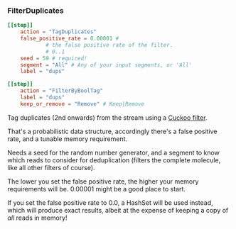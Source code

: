 ### FilterDuplicates

```toml
[[step]]
    action = "TagDuplicates"
    false_positive_rate = 0.00001 #
            # the false positive rate of the filter.
            # 0..1
    seed = 59 # required!
    segment = "All" # Any of your input segments, or 'All'
    label = "dups"

[[step]]
    action = "FilterByBoolTag"
    label = "dups"
    keep_or_remove = "Remove" # Keep|Remove
```

Tag duplicates (2nd onwards) from the stream using a [Cuckoo filter](https://en.wikipedia.org/wiki/Cuckoo_filter).

That's a probabilistic data structure, accordingly there's a false positive rate,
and a tunable memory requirement.

Needs a seed for the random number generator, and a segment
to know which reads to consider for deduplication (filters the complete molecule, like
all other filters of course).

The lower you set the false positive rate, the higher your memory requirements will be.
0.00001 might be a good place to start. 

If you set the false positive rate to 0.0, a HashSet will be used instead,
which will produce exact results, albeit at the expense of keeping a copy of *all* reads in memory! 
